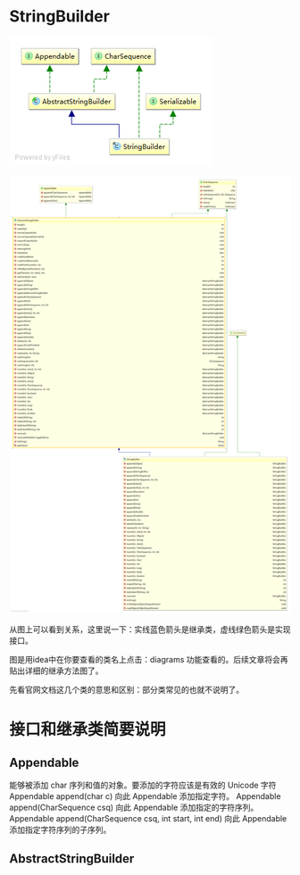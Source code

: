 # StringBuilder

![](/assets/lang/StringBuild接口和继承接口.png)

![](/assets/lang/StringBuild实现和继承的方法.png)

从图上可以看到关系，这里说一下：实线蓝色箭头是继承类，虚线绿色箭头是实现接口。

图是用idea中在你要查看的类名上点击：diagrams 功能查看的。后续文章将会再贴出详细的继承方法图了。

先看官网文档这几个类的意思和区别：部分类常见的也就不说明了。

# 接口和继承类简要说明
## Appendable
能够被添加 char 序列和值的对象。要添加的字符应该是有效的 Unicode 字符
Appendable append(char c) 
          向此 Appendable 添加指定字符。 
Appendable append(CharSequence csq) 
          向此 Appendable 添加指定的字符序列。 
Appendable append(CharSequence csq, int start, int end) 
          向此 Appendable 添加指定字符序列的子序列。 

## AbstractStringBuilder




